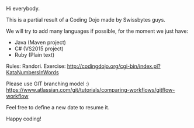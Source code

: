 Hi everybody.

This is a partial result of a Coding Dojo made by Swissbytes guys.

We will try to add many languages if possible, for the moment we just have:

* Java (Maven project)
* C# (VS2015 project)
* Ruby (Plain text)

Rules: Randori.
Exercise: http://codingdojo.org/cgi-bin/index.pl?KataNumbersInWords

Please use GIT branching model :)
https://www.atlassian.com/git/tutorials/comparing-workflows/gitflow-workflow

Feel free to define a new date to resume it.

Happy coding!